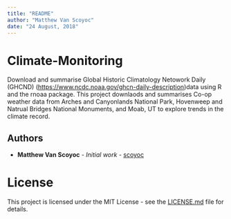 ```yaml
---
title: "README"
author: "Matthew Van Scoyoc"
date: "24 August, 2018"
---
```


# Climate-Monitoring
Download and summarise Global Historic Climatology Netowork Daily (GHCND) 
(<https://www.ncdc.noaa.gov/ghcn-daily-description>)data using R and the rnoaa
package. This project downlaods and summarises Co-op weather data from Arches and 
Canyonlands National Park, Hovenweep and Natrual Bridges National Monuments, 
and Moab, UT to explore trends in the climate record.

## Authors
* **Matthew Van Scoyoc** - *Initial work* - [scoyoc](https://github.com/scoyoc)

# License
This project is licensed under the MIT License - see the [LICENSE.md](LICENSE.md) file for details.
